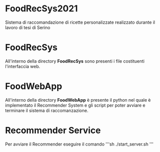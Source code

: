 # FoodRecSys2021
Sistema di raccomandazione di ricette personalizzate realizzato durante il lavoro di tesi di Serino <br>

# FoodRecSys 
All'interno della directory **FoodRecSys** sono presenti i file costituenti l'interfaccia web.

# FoodWebApp
All'interno della directory **FoodWebApp** è presente il python nel quale è implementato il Recommender System e gli script per poter avviare e terminare il sistema di raccomanzazione.

# Recommender Service
Per avviare il Recommender eseguire il comando
'''sh
    ./start_server.sh 
'''
